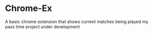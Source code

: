 # Chrome-Ex
A basic chrome extension that shows current matches being played
my pass time project under development

